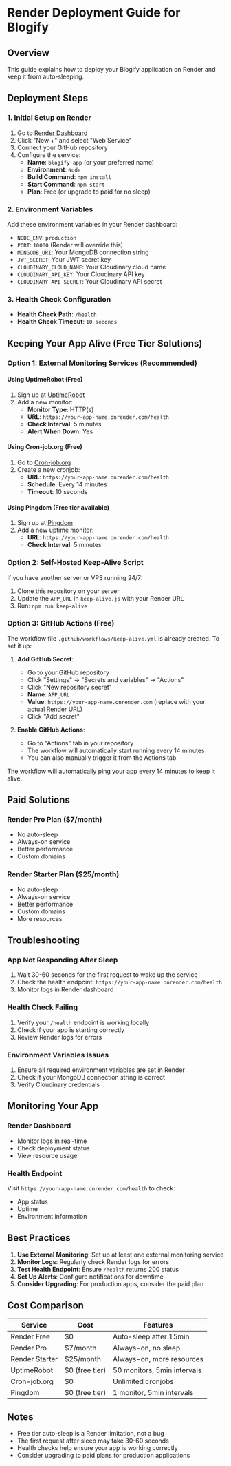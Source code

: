 # Render Deployment Guide for Blogify

## Overview
This guide explains how to deploy your Blogify application on Render and keep it from auto-sleeping.

## Deployment Steps

### 1. Initial Setup on Render
1. Go to [Render Dashboard](https://dashboard.render.com)
2. Click "New +" and select "Web Service"
3. Connect your GitHub repository
4. Configure the service:
   - **Name**: `blogify-app` (or your preferred name)
   - **Environment**: `Node`
   - **Build Command**: `npm install`
   - **Start Command**: `npm start`
   - **Plan**: Free (or upgrade to paid for no sleep)

### 2. Environment Variables
Add these environment variables in your Render dashboard:
- `NODE_ENV`: `production`
- `PORT`: `10000` (Render will override this)
- `MONGODB_URI`: Your MongoDB connection string
- `JWT_SECRET`: Your JWT secret key
- `CLOUDINARY_CLOUD_NAME`: Your Cloudinary cloud name
- `CLOUDINARY_API_KEY`: Your Cloudinary API key
- `CLOUDINARY_API_SECRET`: Your Cloudinary API secret

### 3. Health Check Configuration
- **Health Check Path**: `/health`
- **Health Check Timeout**: `10 seconds`

## Keeping Your App Alive (Free Tier Solutions)

### Option 1: External Monitoring Services (Recommended)

#### Using UptimeRobot (Free)
1. Sign up at [UptimeRobot](https://uptimerobot.com)
2. Add a new monitor:
   - **Monitor Type**: HTTP(s)
   - **URL**: `https://your-app-name.onrender.com/health`
   - **Check Interval**: 5 minutes
   - **Alert When Down**: Yes

#### Using Cron-job.org (Free)
1. Go to [Cron-job.org](https://cron-job.org)
2. Create a new cronjob:
   - **URL**: `https://your-app-name.onrender.com/health`
   - **Schedule**: Every 14 minutes
   - **Timeout**: 10 seconds

#### Using Pingdom (Free tier available)
1. Sign up at [Pingdom](https://pingdom.com)
2. Add a new uptime monitor:
   - **URL**: `https://your-app-name.onrender.com/health`
   - **Check Interval**: 5 minutes

### Option 2: Self-Hosted Keep-Alive Script
If you have another server or VPS running 24/7:

1. Clone this repository on your server
2. Update the `APP_URL` in `keep-alive.js` with your Render URL
3. Run: `npm run keep-alive`

### Option 3: GitHub Actions (Free)
The workflow file `.github/workflows/keep-alive.yml` is already created. To set it up:

1. **Add GitHub Secret**:
   - Go to your GitHub repository
   - Click "Settings" → "Secrets and variables" → "Actions"
   - Click "New repository secret"
   - **Name**: `APP_URL`
   - **Value**: `https://your-app-name.onrender.com` (replace with your actual Render URL)
   - Click "Add secret"

2. **Enable GitHub Actions**:
   - Go to "Actions" tab in your repository
   - The workflow will automatically start running every 14 minutes
   - You can also manually trigger it from the Actions tab

The workflow will automatically ping your app every 14 minutes to keep it alive.

## Paid Solutions

### Render Pro Plan ($7/month)
- No auto-sleep
- Always-on service
- Better performance
- Custom domains

### Render Starter Plan ($25/month)
- No auto-sleep
- Always-on service
- Better performance
- Custom domains
- More resources

## Troubleshooting

### App Not Responding After Sleep
1. Wait 30-60 seconds for the first request to wake up the service
2. Check the health endpoint: `https://your-app-name.onrender.com/health`
3. Monitor logs in Render dashboard

### Health Check Failing
1. Verify your `/health` endpoint is working locally
2. Check if your app is starting correctly
3. Review Render logs for errors

### Environment Variables Issues
1. Ensure all required environment variables are set in Render
2. Check if your MongoDB connection string is correct
3. Verify Cloudinary credentials

## Monitoring Your App

### Render Dashboard
- Monitor logs in real-time
- Check deployment status
- View resource usage

### Health Endpoint
Visit `https://your-app-name.onrender.com/health` to check:
- App status
- Uptime
- Environment information

## Best Practices

1. **Use External Monitoring**: Set up at least one external monitoring service
2. **Monitor Logs**: Regularly check Render logs for errors
3. **Test Health Endpoint**: Ensure `/health` returns 200 status
4. **Set Up Alerts**: Configure notifications for downtime
5. **Consider Upgrading**: For production apps, consider the paid plan

## Cost Comparison

| Service | Cost | Features |
|---------|------|----------|
| Render Free | $0 | Auto-sleep after 15min |
| Render Pro | $7/month | Always-on, no sleep |
| Render Starter | $25/month | Always-on, more resources |
| UptimeRobot | $0 (free tier) | 50 monitors, 5min intervals |
| Cron-job.org | $0 | Unlimited cronjobs |
| Pingdom | $0 (free tier) | 1 monitor, 5min intervals |

## Notes
- Free tier auto-sleep is a Render limitation, not a bug
- The first request after sleep may take 30-60 seconds
- Health checks help ensure your app is working correctly
- Consider upgrading to paid plans for production applications 